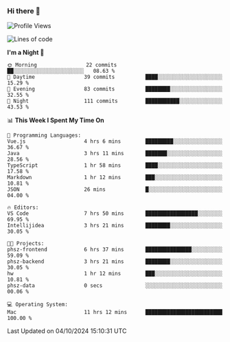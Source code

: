 ### Hi there 👋

<!--
**ALiersEL/ALiersEL** is a ✨ _special_ ✨ repository because its `README.md` (this file) appears on your GitHub profile.

Here are some ideas to get you started:

- 🔭 I’m currently working on ...
- 🌱 I’m currently learning ...
- 👯 I’m looking to collaborate on ...
- 🤔 I’m looking for help with ...
- 💬 Ask me about ...
- 📫 How to reach me: ...
- 😄 Pronouns: ...
- ⚡ Fun fact: ...
-->

<!--START_SECTION:waka-->
![Profile Views](http://img.shields.io/badge/Profile%20Views-0-blue)

![Lines of code](https://img.shields.io/badge/From%20Hello%20World%20I%27ve%20Written-7.6%20million%20lines%20of%20code-blue)

**I'm a Night 🦉** 

```text
🌞 Morning                22 commits          ██░░░░░░░░░░░░░░░░░░░░░░░   08.63 % 
🌆 Daytime                39 commits          ████░░░░░░░░░░░░░░░░░░░░░   15.29 % 
🌃 Evening                83 commits          ████████░░░░░░░░░░░░░░░░░   32.55 % 
🌙 Night                  111 commits         ███████████░░░░░░░░░░░░░░   43.53 % 
```


📊 **This Week I Spent My Time On** 

```text
💬 Programming Languages: 
Vue.js                   4 hrs 6 mins        █████████░░░░░░░░░░░░░░░░   36.67 % 
Java                     3 hrs 11 mins       ███████░░░░░░░░░░░░░░░░░░   28.56 % 
TypeScript               1 hr 58 mins        ████░░░░░░░░░░░░░░░░░░░░░   17.58 % 
Markdown                 1 hr 12 mins        ███░░░░░░░░░░░░░░░░░░░░░░   10.81 % 
JSON                     26 mins             █░░░░░░░░░░░░░░░░░░░░░░░░   04.00 % 

🔥 Editors: 
VS Code                  7 hrs 50 mins       █████████████████░░░░░░░░   69.95 % 
Intellijidea             3 hrs 21 mins       ████████░░░░░░░░░░░░░░░░░   30.05 % 

🐱‍💻 Projects: 
phsz-frontend            6 hrs 37 mins       ███████████████░░░░░░░░░░   59.09 % 
phsz-backend             3 hrs 21 mins       ████████░░░░░░░░░░░░░░░░░   30.05 % 
hw                       1 hr 12 mins        ███░░░░░░░░░░░░░░░░░░░░░░   10.81 % 
phsz-data                0 secs              ░░░░░░░░░░░░░░░░░░░░░░░░░   00.06 % 

💻 Operating System: 
Mac                      11 hrs 12 mins      █████████████████████████   100.00 % 
```


 Last Updated on 04/10/2024 15:10:31 UTC
<!--END_SECTION:waka-->

